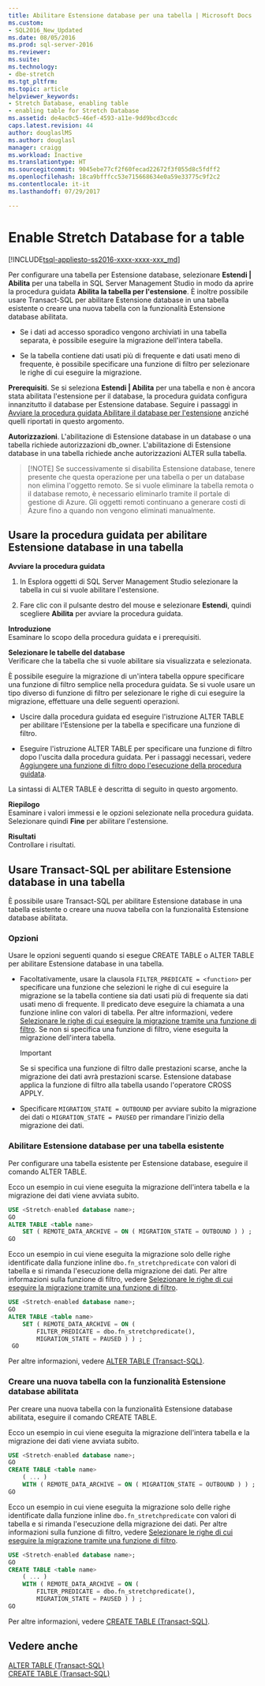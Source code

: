 ```yaml
---
title: Abilitare Estensione database per una tabella | Microsoft Docs
ms.custom:
- SQL2016_New_Updated
ms.date: 08/05/2016
ms.prod: sql-server-2016
ms.reviewer: 
ms.suite: 
ms.technology:
- dbe-stretch
ms.tgt_pltfrm: 
ms.topic: article
helpviewer_keywords:
- Stretch Database, enabling table
- enabling table for Stretch Database
ms.assetid: de4ac0c5-46ef-4593-a11e-9dd9bcd3ccdc
caps.latest.revision: 44
author: douglaslMS
ms.author: douglasl
manager: craigg
ms.workload: Inactive
ms.translationtype: HT
ms.sourcegitcommit: 9045ebe77cf2f60fecad22672f3f055d8c5fdff2
ms.openlocfilehash: 18ca9bfffcc53e715668634e0a59e33775c9f2c2
ms.contentlocale: it-it
ms.lasthandoff: 07/29/2017

---
```

# <a name="enable-stretch-database-for-a-table"></a>Enable Stretch Database for a table
[!INCLUDE[tsql-appliesto-ss2016-xxxx-xxxx-xxx_md](../../includes/tsql-appliesto-ss2016-xxxx-xxxx-xxx-md.md)]

  Per configurare una tabella per Estensione database, selezionare **Estendi | Abilita** per una tabella in SQL Server Management Studio in modo da aprire la procedura guidata **Abilita la tabella per l'estensione**. È inoltre possibile usare Transact-SQL per abilitare Estensione database in una tabella esistente o creare una nuova tabella con la funzionalità Estensione database abilitata.  
  
-   Se i dati ad accesso sporadico vengono archiviati in una tabella separata, è possibile eseguire la migrazione dell'intera tabella.  
  
-   Se la tabella contiene dati usati più di frequente e dati usati meno di frequente, è possibile specificare una funzione di filtro per selezionare le righe di cui eseguire la migrazione.    
 
 **Prerequisiti**. Se si seleziona **Estendi | Abilita** per una tabella e non è ancora stata abilitata l'estensione per il database, la procedura guidata configura innanzitutto il database per Estensione database. Seguire i passaggi in [Avviare la procedura guidata Abilitare il database per l'estensione](../../sql-server/stretch-database/get-started-by-running-the-enable-database-for-stretch-wizard.md) anziché quelli riportati in questo argomento.  
  
 **Autorizzazioni**. L'abilitazione di Estensione database in un database o una tabella richiede autorizzazioni db_owner. L'abilitazione di Estensione database in una tabella richiede anche autorizzazioni ALTER sulla tabella.  

 >   [!NOTE]
 > Se successivamente si disabilita Estensione database, tenere presente che questa operazione per una tabella o per un database non elimina l'oggetto remoto. Se si vuole eliminare la tabella remota o il database remoto, è necessario eliminarlo tramite il portale di gestione di Azure. Gli oggetti remoti continuano a generare costi di Azure fino a quando non vengono eliminati manualmente.
 
##  <a name="EnableWizardTable"></a> Usare la procedura guidata per abilitare Estensione database in una tabella  
 **Avviare la procedura guidata**  
 1.  In Esplora oggetti di SQL Server Management Studio selezionare la tabella in cui si vuole abilitare l'estensione.  
  
2.  Fare clic con il pulsante destro del mouse e selezionare **Estendi**, quindi scegliere **Abilita** per avviare la procedura guidata.  
  
 **Introduzione**  
 Esaminare lo scopo della procedura guidata e i prerequisiti.  
  
 **Selezionare le tabelle del database**  
 Verificare che la tabella che si vuole abilitare sia visualizzata e selezionata.  
  
 È possibile eseguire la migrazione di un'intera tabella oppure specificare una funzione di filtro semplice nella procedura guidata. Se si vuole usare un tipo diverso di funzione di filtro per selezionare le righe di cui eseguire la migrazione, effettuare una delle seguenti operazioni.  
  
-   Uscire dalla procedura guidata ed eseguire l'istruzione ALTER TABLE per abilitare l'Estensione per la tabella e specificare una funzione di filtro.  
  
-   Eseguire l'istruzione ALTER TABLE per specificare una funzione di filtro dopo l'uscita dalla procedura guidata. Per i passaggi necessari, vedere [Aggiungere una funzione di filtro dopo l'esecuzione della procedura guidata](../../sql-server/stretch-database/select-rows-to-migrate-by-using-a-filter-function-stretch-database.md#addafterwiz).  
  
 La sintassi di ALTER TABLE è descritta di seguito in questo argomento.  
  
 **Riepilogo**  
 Esaminare i valori immessi e le opzioni selezionate nella procedura guidata. Selezionare quindi **Fine** per abilitare l'estensione.  
  
 **Risultati**  
 Controllare i risultati.  
  
##  <a name="EnableTSQLTable"></a> Usare Transact-SQL per abilitare Estensione database in una tabella  
 È possibile usare Transact-SQL per abilitare Estensione database in una tabella esistente o creare una nuova tabella con la funzionalità Estensione database abilitata.  
  
### <a name="options"></a>Opzioni  
 Usare le opzioni seguenti quando si esegue CREATE TABLE o ALTER TABLE per abilitare Estensione database in una tabella.  
  
-   Facoltativamente, usare la clausola `FILTER_PREDICATE = <function>` per specificare una funzione che selezioni le righe di cui eseguire la migrazione se la tabella contiene sia dati usati più di frequente sia dati usati meno di frequente. Il predicato deve eseguire la chiamata a una funzione inline con valori di tabella. Per altre informazioni, vedere [Selezionare le righe di cui eseguire la migrazione tramite una funzione di filtro](../../sql-server/stretch-database/select-rows-to-migrate-by-using-a-filter-function-stretch-database.md). Se non si specifica una funzione di filtro, viene eseguita la migrazione dell'intera tabella.  
  
    > [!IMPORTANT]  
    >  Se si specifica una funzione di filtro dalle prestazioni scarse, anche la migrazione dei dati avrà prestazioni scarse. Estensione database applica la funzione di filtro alla tabella usando l'operatore CROSS APPLY.  
  
-   Specificare `MIGRATION_STATE = OUTBOUND` per avviare subito la migrazione dei dati o  `MIGRATION_STATE = PAUSED` per rimandare l'inizio della migrazione dei dati.  
  
### <a name="enable-stretch-database-for-an-existing-table"></a>Abilitare Estensione database per una tabella esistente  
 Per configurare una tabella esistente per Estensione database, eseguire il comando ALTER TABLE.  
  
 Ecco un esempio in cui viene eseguita la migrazione dell'intera tabella e la migrazione dei dati viene avviata subito.  
  
```sql  
USE <Stretch-enabled database name>;
GO
ALTER TABLE <table name>  
    SET ( REMOTE_DATA_ARCHIVE = ON ( MIGRATION_STATE = OUTBOUND ) ) ;  
GO
```  
  
 Ecco un esempio in cui viene eseguita la migrazione solo delle righe identificate dalla funzione inline `dbo.fn_stretchpredicate` con valori di tabella e si rimanda l'esecuzione della migrazione dei dati. Per altre informazioni sulla funzione di filtro, vedere [Selezionare le righe di cui eseguire la migrazione tramite una funzione di filtro](../../sql-server/stretch-database/select-rows-to-migrate-by-using-a-filter-function-stretch-database.md).  
  
```sql  
USE <Stretch-enabled database name>;
GO
ALTER TABLE <table name>  
    SET ( REMOTE_DATA_ARCHIVE = ON (  
        FILTER_PREDICATE = dbo.fn_stretchpredicate(),  
        MIGRATION_STATE = PAUSED ) ) ;  
 GO
```  
  
 Per altre informazioni, vedere [ALTER TABLE &#40;Transact-SQL&#41;](../../t-sql/statements/alter-table-transact-sql.md).  
  
### <a name="create-a-new-table-with-stretch-database-enabled"></a>Creare una nuova tabella con la funzionalità Estensione database abilitata  
 Per creare una nuova tabella con la funzionalità Estensione database abilitata, eseguire il comando CREATE TABLE.  
  
 Ecco un esempio in cui viene eseguita la migrazione dell'intera tabella e la migrazione dei dati viene avviata subito.  
  
```sql  
USE <Stretch-enabled database name>;
GO
CREATE TABLE <table name>
    ( ... )  
    WITH ( REMOTE_DATA_ARCHIVE = ON ( MIGRATION_STATE = OUTBOUND ) ) ;  
GO
```  
  
 Ecco un esempio in cui viene eseguita la migrazione solo delle righe identificate dalla funzione inline `dbo.fn_stretchpredicate` con valori di tabella e si rimanda l'esecuzione della migrazione dei dati. Per altre informazioni sulla funzione di filtro, vedere [Selezionare le righe di cui eseguire la migrazione tramite una funzione di filtro](../../sql-server/stretch-database/select-rows-to-migrate-by-using-a-filter-function-stretch-database.md).  
  
```sql  
USE <Stretch-enabled database name>;
GO
CREATE TABLE <table name> 
    ( ... )  
    WITH ( REMOTE_DATA_ARCHIVE = ON (  
        FILTER_PREDICATE = dbo.fn_stretchpredicate(),  
        MIGRATION_STATE = PAUSED ) ) ;  
GO  
```  
  
 Per altre informazioni, vedere [CREATE TABLE &#40;Transact-SQL&#41;](../../t-sql/statements/create-table-transact-sql.md).  
  
## <a name="see-also"></a>Vedere anche  
 [ALTER TABLE &#40;Transact-SQL&#41;](../../t-sql/statements/alter-table-transact-sql.md)   
 [CREATE TABLE &#40;Transact-SQL&#41;](../../t-sql/statements/create-table-transact-sql.md)  
  
  

